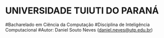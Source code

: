 # UNIVERSIDADE TUIUTI DO PARANÁ
#Bacharelado em Ciência da Computação
#Disciplina de Inteligência Computacional
#Autor: Daniel Souto Neves (daniel.neves@utp.edu.br)
